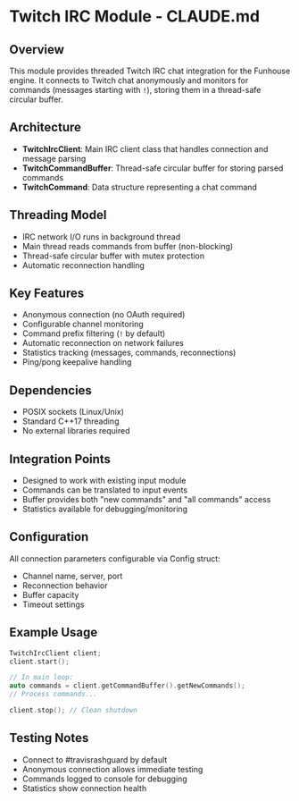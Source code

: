 # Twitch IRC Module - CLAUDE.md

## Overview
This module provides threaded Twitch IRC chat integration for the Funhouse engine. It connects to Twitch chat anonymously and monitors for commands (messages starting with `!`), storing them in a thread-safe circular buffer.

## Architecture
- **TwitchIrcClient**: Main IRC client class that handles connection and message parsing
- **TwitchCommandBuffer**: Thread-safe circular buffer for storing parsed commands
- **TwitchCommand**: Data structure representing a chat command

## Threading Model
- IRC network I/O runs in background thread
- Main thread reads commands from buffer (non-blocking)
- Thread-safe circular buffer with mutex protection
- Automatic reconnection handling

## Key Features
- Anonymous connection (no OAuth required)
- Configurable channel monitoring
- Command prefix filtering (`!` by default)
- Automatic reconnection on network failures
- Statistics tracking (messages, commands, reconnections)
- Ping/pong keepalive handling

## Dependencies
- POSIX sockets (Linux/Unix)
- Standard C++17 threading
- No external libraries required

## Integration Points
- Designed to work with existing input module
- Commands can be translated to input events
- Buffer provides both "new commands" and "all commands" access
- Statistics available for debugging/monitoring

## Configuration
All connection parameters configurable via Config struct:
- Channel name, server, port
- Reconnection behavior
- Buffer capacity
- Timeout settings

## Example Usage
```cpp
TwitchIrcClient client;
client.start();

// In main loop:
auto commands = client.getCommandBuffer().getNewCommands();
// Process commands...

client.stop(); // Clean shutdown
```

## Testing Notes
- Connect to #travisrashguard by default
- Anonymous connection allows immediate testing
- Commands logged to console for debugging
- Statistics show connection health
